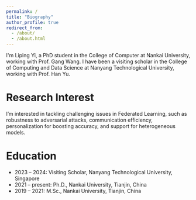```yaml
---
permalink: /
title: "Biography"
author_profile: true
redirect_from: 
  - /about/
  - /about.html
---
```


I'm Liping Yi, a PhD student in the College of Computer at Nankai University, working with Prof. Gang Wang. I have been a visiting scholar in the College of Computing and Data Science at Nanyang Technological University, working with Prof. Han Yu.
<!--Prior to NKU, I received bachelor degree from Qingdao University of Science and Technology in 2019.-->

Research Interest
======
I’m interested in tackling challenging issues in Federated Learning, such as robustness to adversarial attacks, communication efficiency, personalization for boosting accuracy, and support for heterogeneous models.


Education
======
+ 2023 – 2024: Visiting Scholar, Nanyang Technological University, Singapore
+ 2021 – present: Ph.D., Nankai University, Tianjin, China
+ 2019 – 2021: M.Sc., Nankai University, Tianjin, China
<!-- + 2015 – 2019: B.Sc., Qingdao University of Science and Technology, Qingdao, China-->

